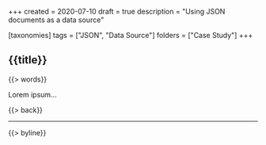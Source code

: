 +++
created = 2020-07-10
draft = true
description = "Using JSON documents as a data source"

[taxonomies]
tags = ["JSON", "Data Source"]
folders = ["Case Study"]
+++

## {{title}}

{{> words}}

Lorem ipsum...

{{> back}}

---

{{> byline}}
